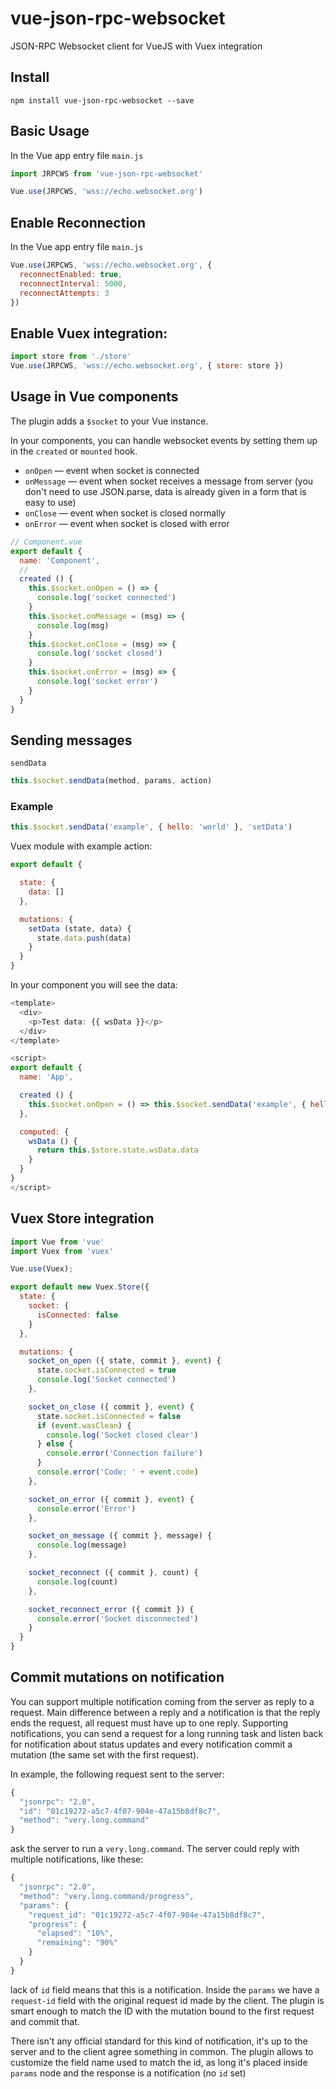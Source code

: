 # vue-json-rpc-websocket
JSON-RPC Websocket client for VueJS with Vuex integration

## Install

```
npm install vue-json-rpc-websocket --save
```

## Basic Usage

In the Vue app entry file `main.js`
```js
import JRPCWS from 'vue-json-rpc-websocket'

Vue.use(JRPCWS, 'wss://echo.websocket.org')
```

## Enable Reconnection
In the Vue app entry file `main.js`
```js
Vue.use(JRPCWS, 'wss://echo.websocket.org', {
  reconnectEnabled: true,
  reconnectInterval: 5000,
  reconnectAttempts: 3
})
```

## Enable Vuex integration:

``` js
import store from './store'
Vue.use(JRPCWS, 'wss://echo.websocket.org', { store: store })
```

## Usage in Vue components

The plugin adds a `$socket` to your Vue instance.

In your components, you can handle websocket events by setting them up in the `created` or `mounted` hook.
- `onOpen` — event when socket is connected
- `onMessage` — event when socket receives a message from server
   (you don't need to use JSON.parse, data is already given in a form that is easy to use)
- `onClose` — event when socket is closed normally
- `onError` — event when socket is closed with error

```js
// Component.vue
export default {
  name: 'Component',
  //
  created () {
    this.$socket.onOpen = () => {
      console.log('socket connected')
    }
    this.$socket.onMessage = (msg) => {
      console.log(msg)
    }
    this.$socket.onClose = (msg) => {
      console.log('socket closed')
    }
    this.$socket.onError = (msg) => {
      console.log('socket error')
    }
  }
}
```

## Sending messages

`sendData`

```js
this.$socket.sendData(method, params, action)
```

### Example
```js
this.$socket.sendData('example', { hello: 'world' }, 'setData')
```
Vuex module with example action:

```js
export default {

  state: {
    data: []
  },

  mutations: {
    setData (state, data) {
      state.data.push(data)
    }
  }
}
```

In your component you will see the data:
```js
<template>
  <div>
    <p>Test data: {{ wsData }}</p>
  </div>
</template>

<script>
export default {
  name: 'App',

  created () {
    this.$socket.onOpen = () => this.$socket.sendData('example', { hello: 'world' }, 'setData')
  },

  computed: {
    wsData () {
      return this.$store.state.wsData.data
    }
  }
}
</script>
```

## Vuex Store integration

```js
import Vue from 'vue'
import Vuex from 'vuex'

Vue.use(Vuex);

export default new Vuex.Store({
  state: {
    socket: {
      isConnected: false
    }
  },

  mutations: {
    socket_on_open ({ state, commit }, event) {
      state.socket.isConnected = true
      console.log('Socket connected')
    },

    socket_on_close ({ commit }, event) {
      state.socket.isConnected = false
      if (event.wasClean) {
        console.log('Socket closed clear')
      } else {
        console.error('Connection failure')
      }
      console.error('Code: ' + event.code)
    },

    socket_on_error ({ commit }, event) {
      console.error('Error')
    },

    socket_on_message ({ commit }, message) {
      console.log(message)
    },

    socket_reconnect ({ commit }, count) {
      console.log(count)
    },

    socket_reconnect_error ({ commit }) {
      console.error('Socket disconnected')
    }
  }
}

```

## Commit mutations on notification

You can support multiple notification coming from the server as reply to a request.
Main difference between a reply and a notification is that the reply ends the request,
all request must have up to one reply. Supporting notifications, you can send a request
for a long running task and listen back for notification about status updates and every
notification commit a mutation (the same set with the first request).

In example, the following request sent to the server:
```js
{
  "jsonrpc": "2.0",
  "id": "01c19272-a5c7-4f07-904e-47a15b8df8c7",
  "method": "very.long.command"
}
```

ask the server to run a `very.long.command`. The server could reply with multiple notifications, like these:
```js
{
  "jsonrpc": "2.0",
  "method": "very.long.command/progress",
  "params": {
    "request_id": "01c19272-a5c7-4f07-904e-47a15b8df8c7",
    "progress": {
      "elapsed": "10%",
      "remaining": "90%" 
    }
  }
}
```
lack of `id` field means that this is a notification. Inside the `params` we have a `request-id` field with the original request id made by the client.
The plugin is smart enough to match the ID with the mutation bound to the first request and commit that.

There isn't any official standard for this kind of notification, it's up to the server and to the client agree something in common.
The plugin allows to customize the field name used to match the id, as long it's placed inside `params` node and the response is a notification (no `id` set)
